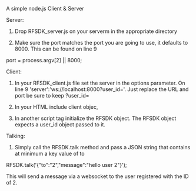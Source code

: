 A simple node.js Client & Server

Server:
1. Drop RFSDK_server.js on your serverm in the appropriate directory

2. Make sure the port matches the port you are going to use, it defaults to 8000. This can be found on line 9

port = process.argv[2] || 8000;

Client:
1. In your RFSDK_client.js file set the server in the options parameter. On line 9 'server':'ws://localhost:8000?user_id='. Just replace the URL and port be sure to keep ?user_id=

2. In your HTML include client objec,  <script src="RFSDK_client.js"></script>

3. In another script tag initialize the RFSDK object. The RFSDK object expects a user_id object passed to it.
<script type="text/javascript">
         RFSDK.init({"user_id":1},function(msg)
         { 
         });
</script>

Talking:
1. Simply call the RFSDK.talk method and pass a JSON string that contains at minimum a key value of to

RFSDK.talk('{"to":"2","message":"hello user 2"}');

This will send a message via a websocket to the user registered with the ID of 2.
